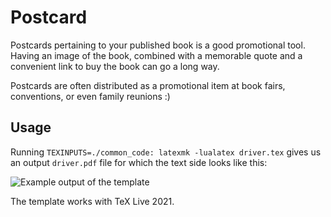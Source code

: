 # Postcard

Postcards pertaining to your published book is a good promotional tool. Having an image of the book, combined with a memorable quote and a convenient link to buy the book can go a long way.

Postcards are often distributed as a promotional item at book fairs, conventions, or even family reunions :)

## Usage

Running `TEXINPUTS=./common_code: latexmk -lualatex driver.tex` gives us an output `driver.pdf` file for which the text side looks like this:

![Example output of the template](https://github.com/xvrabcov/md-templates/releases/download/latest/postcard-output.png)

The template works with TeX Live 2021.

